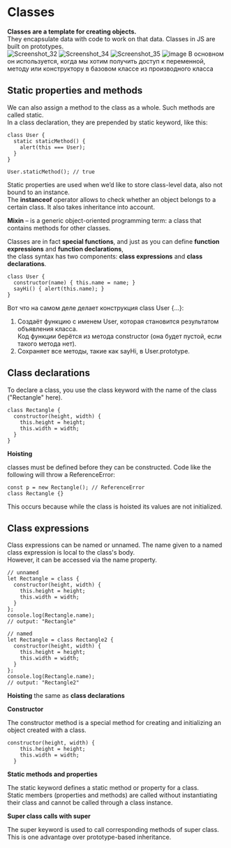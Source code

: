 # Classes

**Classes are a template for creating objects.**  
They encapsulate data with code to work on that data. Classes in JS are built on prototypes.  
![Screenshot_32](https://user-images.githubusercontent.com/66359081/161511810-114bb720-14d2-4c4d-91ab-1770c035aaef.png)
![Screenshot_34](https://user-images.githubusercontent.com/66359081/161513415-39b24031-cde9-4b49-9216-7d5df035d5f4.png)
![Screenshot_35](https://user-images.githubusercontent.com/66359081/161513926-4bddb481-7843-40c9-a677-fbef1bcf2975.png)
![image](https://user-images.githubusercontent.com/66359081/161514178-9447db6c-d919-47e3-9c0a-b2473ba5e5ec.png)
В основном он используется, когда мы хотим получить доступ к переменной, методу или конструктору в базовом классе из производного класса

## Static properties and methods

We can also assign a method to the class as a whole. Such methods are called static.  
In a class declaration, they are prepended by static keyword, like this:  
```
class User {
  static staticMethod() {
    alert(this === User);
  }
}

User.staticMethod(); // true
```  
Static properties are used when we’d like to store class-level data, also not bound to an instance.  
The **instanceof** operator allows to check whether an object belongs to a certain class. It also takes inheritance into account.  

**Mixin** – is a generic object-oriented programming term: a class that contains methods for other classes.


Classes are in fact **special functions**, and just as you can define **function expressions** and **function declarations**,  
the class syntax has two components: **class expressions** and **class declarations**.

```
class User {
  constructor(name) { this.name = name; }
  sayHi() { alert(this.name); }
}
```
Вот что на самом деле делает конструкция class User {...}:  
1. Создаёт функцию с именем User, которая становится результатом объявления класса.  
Код функции берётся из метода constructor (она будет пустой, если такого метода нет).
2. Сохраняет все методы, такие как sayHi, в User.prototype.


## Class declarations

To declare a class, you use the class keyword with the name of the class ("Rectangle" here).
```
class Rectangle {
  constructor(height, width) {
    this.height = height;
    this.width = width;
  }
}
```

**Hoisting**  

classes must be defined before they can be constructed. Code like the following will throw a ReferenceError:  
```
const p = new Rectangle(); // ReferenceError
class Rectangle {}
```  
This occurs because while the class is hoisted its values are not initialized.

## Class expressions

Class expressions can be named or unnamed. The name given to a named class expression is local to the class's body.  
However, it can be accessed via the name property.
``` 
// unnamed
let Rectangle = class {
  constructor(height, width) {
    this.height = height;
    this.width = width;
  }
};
console.log(Rectangle.name);
// output: "Rectangle"

// named
let Rectangle = class Rectangle2 {
  constructor(height, width) {
    this.height = height;
    this.width = width;
  }
};
console.log(Rectangle.name);
// output: "Rectangle2"
``` 


**Hoisting** the same as **class declarations**

**Constructor**

The constructor method is a special method for creating and initializing an object created with a class.
```
constructor(height, width) {
    this.height = height;
    this.width = width;
  }
```

**Static methods and properties**  

The static keyword defines a static method or property for a class.  
Static members (properties and methods) are called without instantiating their class and cannot be called through a class instance.

**Super class calls with super**

The super keyword is used to call corresponding methods of super class. This is one advantage over prototype-based inheritance.
